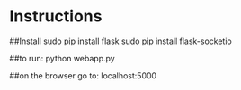 Instructions
============

##Install
sudo pip install flask
sudo pip install flask-socketio

##to run:
	python webapp.py

##on the browser go to:
	localhost:5000
